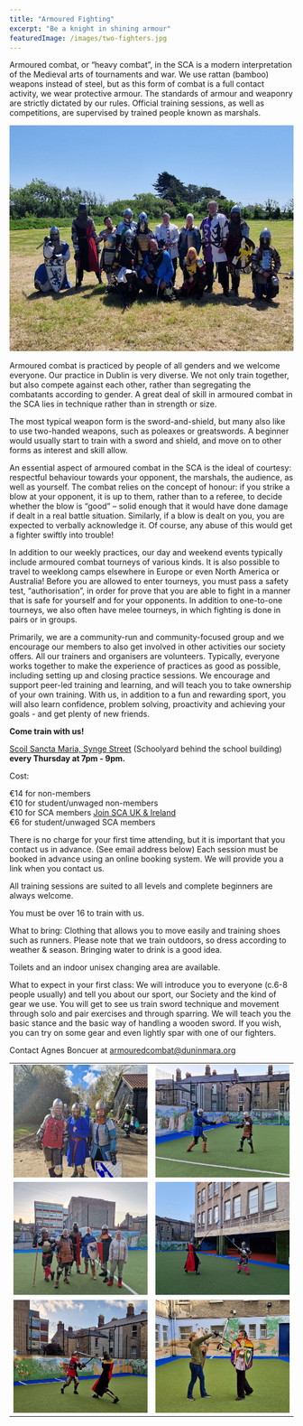 ```yaml
---
title: "Armoured Fighting"
excerpt: "Be a knight in shining armour"
featuredImage: /images/two-fighters.jpg
---
```

Armoured combat, or “heavy combat”, in the SCA is a modern interpretation of the Medieval arts of tournaments and war. We use rattan (bamboo) weapons instead of steel, but as this form of combat is a full contact activity, we wear protective armour. The standards of armour and weaponry are strictly dictated by our rules. Official training sessions, as well as competitions, are supervised by trained people known as marshals.

<img src="/images/sigginstown-fighters.jpg" alt="Armoured fight practice" width="600" height="400" />

Armoured combat is practiced by people of all genders and we welcome everyone. Our practice in Dublin is very diverse. We not only train together, but also compete against each other, rather than segregating the combatants according to gender. A great deal of skill in armoured combat in the SCA lies in technique rather than in strength or size.

The most typical weapon form is the sword-and-shield, but many also like to use two-handed weapons, such as poleaxes or greatswords. A beginner would usually start to train with a sword and shield, and move on to other forms as interest and skill allow.

An essential aspect of armoured combat in the SCA is the ideal of courtesy: respectful behaviour towards your opponent, the marshals, the audience, as well as yourself. The combat relies on the concept of honour: if you strike a blow at your opponent, it is up to them, rather than to a referee, to decide whether the blow is “good” – solid enough that it would have done damage if dealt in a real battle situation. Similarly, if a blow is dealt on you, you are expected to verbally acknowledge it. Of course, any abuse of this would get a fighter swiftly into trouble!

In addition to our weekly practices, our day and weekend events typically include armoured combat tourneys of various kinds. It is also possible to travel to weeklong camps elsewhere in Europe or even North America or Australia! Before you are allowed to enter tourneys, you must pass a safety test, “authorisation”, in order for prove that you are able to fight in a manner that is safe for yourself and for your opponents. In addition to one-to-one tourneys, we also often have melee tourneys, in which fighting is done in pairs or in groups.

Primarily, we are a community-run and community-focused group and we encourage our members to also get involved in other activities our society offers. All our trainers and organisers are volunteers. Typically, everyone works together to make the experience of practices as good as possible, including setting up and closing practice sessions. We encourage and support peer-led training and learning, and will teach you to take ownership of your own training. With us, in addition to a fun and rewarding sport, you will also learn confidence, problem solving, proactivity and achieving your goals - and get plenty of new friends.   

<a name="timeandplace"></a>
**Come train with us!**

[Scoil Sancta Maria, Synge Street](https://goo.gl/maps/WHAurpDwDMR2) (Schoolyard behind the school building) **every Thursday at 7pm - 9pm.**

Cost:  

€14 for non-members  
€10 for student/unwaged non-members  
€10 for SCA members [Join SCA UK & Ireland](https://membermojo.co.uk/scauk)  
€6 for student/unwaged SCA members  

There is no charge for your first time attending, but it is important that you contact us in advance. (See email address below)
Each session must be booked in advance using an online booking system. We will provide you a link when you contact us.

All training sessions are suited to all levels and complete beginners are always welcome.

You must be over 16 to train with us.

What to bring: Clothing that allows you to move easily and training shoes such as runners. Please note that we train outdoors, so dress according to weather & season. Bringing water to drink is a good idea.

Toilets and an indoor unisex changing area are available.

What to expect in your first class: We will introduce you to everyone (c.6-8 people usually) and tell you about our sport, our Society and the kind of gear we use. You will get to see us train sword technique and movement through solo and pair exercises and through sparring. We will teach you the basic stance and the basic way of handling a wooden sword. If you wish, you can try on some gear and even lightly spar with one of our fighters.

Contact Agnes Boncuer at [armouredcombat@duninmara.org](mailto:armouredcombat@duninmara.org)

<table>
    <tr>
        <td><img src="/images/heavy1.jpg" width="300" height="200"></td>
        <td><img src="/images/heavy2.jpg" width="300" height="200"></td>
    </tr>
    <tr>
        <td><img src="/images/heavy3.jpg" width="300" height="200"></td>
        <td><img src="/images/heavy4.jpg" width="300" height="200"></td>
    </tr>
    <tr>
        <td><img src="/images/heavy5.jpg" width="300" height="200"></td>
        <td><img src="/images/heavy6.jpg" width="300" height="200"></td>
    </tr>
</table>
